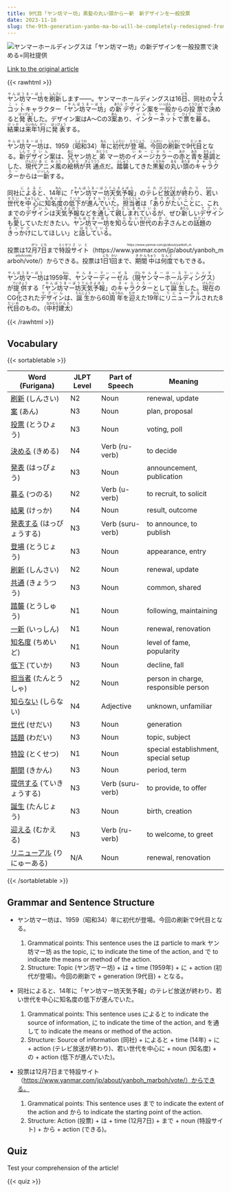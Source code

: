 ```yaml
---
title: 9代目「ヤン坊マー坊」黒髪の丸い頭から一新　新デザインを一般投票
date: 2023-11-16
slug: the-9th-generation-yanbo-ma-bo-will-be-completely-redesigned-from-the-round-black-head-and-the-new-design-will-be-decided-by-a-general-vote
---
```


![ヤンマーホールディングスは「ヤン坊マー坊」の新デザインを一般投票で決める=同社提供](https://www.asahicom.jp/imgopt/img/a9d282a9f3/comm_L/AS20231116002185.jpg "ヤンマーホールディングスは「ヤン坊マー坊」の新デザインを一般投票で決める=同社提供")

[Link to the original article](https://asahi.com/articles/ASRCJ5GM5RCJULFA016.html?iref=comtop_7_06)

{{< rawhtml >}}
<p><ruby>ヤン坊<rt>やんぼう</rt>マー坊<rt>まーぼう</rt></ruby>を<ruby>刷新<rt>しんさい</rt></ruby>します――。ヤンマーホールディングスは16<ruby>日<rt>にち</rt></ruby>、同社の<ruby>マスコット<rt>ますこっと</rt></ruby>キャラクター「<ruby>ヤン坊<rt>やんぼう</rt>マー坊<rt>まーぼう</rt></ruby>」の<ruby>新<rt>あたら</rt></ruby><ruby>デザイン<rt>でざいん</rt></ruby>案を<ruby>一般<rt>いっぱん</rt></ruby>からの<ruby>投票<rt>とうひょう</rt></ruby>で<ruby>決<rt>き</rt></ruby>めると<ruby>発表<rt>はっぴょう</rt></ruby>した。デザイン案はA～Cの3<ruby>案<rt>あん</rt></ruby>あり、<ruby>インターネット<rt>いんたーねっと</rt></ruby>で<ruby>票<rt>ひょう</rt></ruby>を<ruby>募<rt>つの</rt></ruby>る。<ruby>結果<rt>けっか</rt></ruby>は<ruby>来年<rt>らいねん</rt></ruby>1<ruby>月<rt>がつ</rt></ruby>に<ruby>発表<rt>はっぴょう</rt></ruby>する。</p>

<p><ruby>ヤン坊<rt>やんぼう</rt>マー坊<rt>まーぼう</rt></ruby>は、1959（<ruby>昭和<rt>しょうわ</rt></ruby>34）<ruby>年<rt>ねん</rt></ruby>に<ruby>初代<rt>しょだい</rt></ruby>が<ruby>登場<rt>とうじょう</rt></ruby>。<ruby>今回<rt>こんかい</rt></ruby>の<ruby>刷新<rt>しんかい</rt></ruby>で9<ruby>代目<rt>だいめ</rt></ruby>となる。<ruby>新<rt>しん</rt></ruby><ruby>デザイン<rt>でざいん</rt></ruby>案は、<ruby>兄<rt>あに</rt></ruby>ヤン坊と<ruby>弟<rt>おとうと</rt></ruby>マー坊の<ruby>イメージ<rt>いめーじ</rt></ruby><ruby>カラー<rt>からー</rt></ruby>の<ruby>赤<rt>あか</rt></ruby>と<ruby>青<rt>あお</rt></ruby>を<ruby>基調<rt>きちょう</rt></ruby>とした、<ruby>現代<rt>げんだい</rt></ruby><ruby>アニメ<rt>あにめ</rt></ruby><ruby>風<rt>ふう</rt></ruby>の<ruby>絵柄<rt>えがら</rt></ruby>が<ruby>共通<rt>きょうつう</rt></ruby>点だ。<ruby>踏襲<rt>ふしゅう</rt></ruby>してきた<ruby>黒髪<rt>くろかみ</rt></ruby>の<ruby>丸<rt>まる</rt></ruby>い<ruby>頭<rt>あたま</rt></ruby>の<ruby>キャラクター<rt>きゃらくたー</rt></ruby>からは<ruby>一新<rt>いっしん</rt></ruby>する。</p>

<p>同社<ruby>によると<rt>によると</rt></ruby>、14<ruby>年<rt>ねん</rt></ruby>に「<ruby>ヤン坊マー坊天気予報<rt>やんぼうまーぼうてんきよほう</rt></ruby>」の<ruby>テレビ<rt>てれび</rt></ruby><ruby>放送<rt>ほうそう</rt></ruby>が<ruby>終わり<rt>おわり</rt></ruby>、<ruby>若<rt>わか</rt></ruby>い<ruby>世代<rt>せだい</rt></ruby>を<ruby>中心<rt>ちゅうしん</rt></ruby>に<ruby>知名度<rt>ちめいど</rt></ruby>の<ruby>低下<rt>ていか</rt></ruby>が<ruby>進んでいた<rt>すすんでいた</rt></ruby>。<ruby>担当者<rt>たんとうしゃ</rt></ruby>は「<ruby>ありがたい<rt>ありがたい</rt></ruby><ruby>こと<rt>こと</rt></ruby>に、これまでの<ruby>デザイン<rt>でざいん</rt></ruby>は<ruby>天気予報<rt>てんきよほう</rt></ruby>などを<ruby>通して<rt>とおして</rt></ruby><ruby>親しまれている<rt>したしまれている</rt></ruby>が、ぜひ<ruby>新<rt>あたら</rt></ruby>しい<ruby>デザイン<rt>でざいん</rt></ruby>も<ruby>愛<rt>あい</rt></ruby>していただきたい。<ruby>ヤン坊マー坊<rt>やんぼうまーぼう</rt></ruby>を<ruby>知らない<rt>しらない</rt></ruby><ruby>世代<rt>せだい</rt></ruby>の<ruby>お子<rt>おこ</rt></ruby>さんとの<ruby>話題<rt>わだい</rt></ruby>の<ruby>きっかけ<rt>きっかけ</rt></ruby>にしてほしい」と<ruby>話している<rt>はなしている</rt></ruby>。</p>

<p>投票は12<ruby>月<rt>がつ</rt></ruby>7<ruby>日<rt>にち</rt></ruby>まで<ruby>特設<rt>とくせつ</rt></ruby><ruby>サイト<rt>さいと</rt></ruby>（<ruby>https://www.yanmar.com/jp/about/yanboh_marboh/vote/<rt>https://www.yanmar.com/jp/about/yanboh_marboh/vote/</rt></ruby>）からできる。投票は1<ruby>日<rt>にち</rt></ruby>1<ruby>回<rt>かい</rt></ruby>まで、<ruby>期間<rt>きかん</rt></ruby><ruby>中<rt>ちゅう</rt></ruby>は<ruby>何度<rt>なんど</rt></ruby>でもできる。</p>

<p><ruby>ヤン坊<rt>やんぼう</rt>マー坊<rt>まーぼう</rt></ruby>は1959<ruby>年<rt>ねん</rt></ruby>、<ruby>ヤンマーディーゼル<rt>やんまーでぃーぜる</rt></ruby>（<ruby>現<rt>げん</rt></ruby><ruby>ヤンマーホールディングス<rt>やんまーほーるでぃんぐす</rt></ruby>）が<ruby>提供<rt>ていきょう</rt></ruby>する「<ruby>ヤン坊<rt>やんぼう</rt>マー坊<rt>まーぼう</rt>天気<rt>てんき</rt>予報<rt>よほう</rt></ruby>」の<ruby>キャラクター<rt>きゃらくたー</rt></ruby>として<ruby>誕生<rt>たんじょう</rt></ruby>した。<ruby>現在<rt>げんざい</rt></ruby>のCG<ruby>化<rt>か</rt></ruby>された<ruby>デザイン<rt>でざいん</rt></ruby>は、<ruby>誕生<rt>たんじょう</rt></ruby>から60<ruby>周年<rt>しゅうねん</rt></ruby>を<ruby>迎<rt>むか</rt></ruby>えた19<ruby>年<rt>ねん</rt></ruby>に<ruby>リニューアル<rt>りにゅーある</rt></ruby>された8<ruby>代目<rt>だいめ</rt></ruby>のもの。（<ruby>中村<rt>なかむら</rt></ruby><ruby>建太<rt>けんた</rt></ruby>）</p>
{{< /rawhtml >}}

## Vocabulary


{{< sortabletable >}}

| Word (Furigana) | JLPT Level | Part of Speech | Meaning |
|-----------------|------------|----------------|---------|
|[刷新](https://jisho.org/search/%E5%88%B7%E6%96%B0) (しんさい)| N2 | Noun | renewal, update |
|[案](https://jisho.org/search/%E6%A1%88) (あん)| N3 | Noun | plan, proposal |
|[投票](https://jisho.org/search/%E6%8A%95%E7%A5%A8) (とうひょう)| N3 | Noun | voting, poll |
|[決める](https://jisho.org/search/%E6%B1%BA%E3%82%81%E3%82%8B) (きめる)| N4 | Verb (ru-verb) | to decide |
|[発表](https://jisho.org/search/%E7%99%BA%E8%A1%A8) (はっぴょう)| N3 | Noun | announcement, publication |
|[募る](https://jisho.org/search/%E5%8B%9F%E3%82%8B) (つのる)| N2 | Verb (u-verb) | to recruit, to solicit |
|[結果](https://jisho.org/search/%E7%B5%90%E6%9E%9C) (けっか)| N4 | Noun | result, outcome |
|[発表する](https://jisho.org/search/%E7%99%BA%E8%A1%A8%E3%81%99%E3%82%8B) (はっぴょうする)| N3 | Verb (suru-verb) | to announce, to publish |
|[登場](https://jisho.org/search/%E7%99%BB%E5%A0%B4) (とうじょう)| N3 | Noun | appearance, entry |
|[刷新](https://jisho.org/search/%E5%88%B7%E6%96%B0) (しんさい)| N2 | Noun | renewal, update |
|[共通](https://jisho.org/search/%E5%85%B1%E9%80%9A) (きょうつう)| N3 | Noun | common, shared |
|[踏襲](https://jisho.org/search/%E8%B8%8F%E8%A5%B2) (とうしゅう)| N1 | Noun | following, maintaining |
|[一新](https://jisho.org/search/%E4%B8%80%E6%96%B0) (いっしん)| N1 | Noun | renewal, renovation |
|[知名度](https://jisho.org/search/%E7%9F%A5%E5%90%8D%E5%BA%A6) (ちめいど)| N1 | Noun | level of fame, popularity |
|[低下](https://jisho.org/search/%E4%BD%8E%E4%B8%8B) (ていか)| N3 | Noun | decline, fall |
|[担当者](https://jisho.org/search/%E6%8B%85%E5%BD%93%E8%80%85) (たんとうしゃ)| N2 | Noun | person in charge, responsible person |
|[知らない](https://jisho.org/search/%E7%9F%A5%E3%82%89%E3%81%AA%E3%81%84) (しらない)| N4 | Adjective | unknown, unfamiliar |
|[世代](https://jisho.org/search/%E4%B8%96%E4%BB%A3) (せだい)| N3 | Noun | generation |
|[話題](https://jisho.org/search/%E8%A9%B1%E9%A1%8C) (わだい)| N3 | Noun | topic, subject |
|[特設](https://jisho.org/search/%E7%89%B9%E8%A8%AD) (とくせつ)| N1 | Noun | special establishment, special setup |
|[期間](https://jisho.org/search/%E6%9C%9F%E9%96%93) (きかん)| N3 | Noun | period, term |
|[提供する](https://jisho.org/search/%E6%8F%90%E4%BE%9B%E3%81%99%E3%82%8B) (ていきょうする)| N3 | Verb (suru-verb) | to provide, to offer |
|[誕生](https://jisho.org/search/%E8%AA%95%E7%94%9F) (たんじょう)| N3 | Noun | birth, creation |
|[迎える](https://jisho.org/search/%E8%BF%8E%E3%81%88%E3%82%8B) (むかえる)| N3 | Verb (ru-verb) | to welcome, to greet |
|[リニューアル](https://jisho.org/search/%E3%83%AA%E3%83%8B%E3%83%A5%E3%83%BC%E3%82%A2%E3%83%AB) (りにゅーある)| N/A | Noun | renewal, renovation |

{{< /sortabletable >}}


## Grammar and Sentence Structure

- ヤン坊マー坊は、1959（昭和34）年に初代が登場。今回の刷新で9代目となる。

    1. Grammatical points: This sentence uses the は particle to mark ヤン坊マー坊 as the topic, に to indicate the time of the action, and で to indicate the means or method of the action.
    2. Structure: Topic (ヤン坊マー坊) + は + time (1959年) + に + action (初代が登場)。今回の刷新で + generation (9代目) + となる。

- 同社によると、14年に「ヤン坊マー坊天気予報」のテレビ放送が終わり、若い世代を中心に知名度の低下が進んでいた。

    1. Grammatical points: This sentence uses によると to indicate the source of information, に to indicate the time of the action, and を通して to indicate the means or method of the action.
    2. Structure: Source of information (同社) + によると + time (14年) + に + action (テレビ放送が終わり)、若い世代を中心に + noun (知名度) + の + action (低下が進んでいた)。

- 投票は12月7日まで特設サイト（https://www.yanmar.com/jp/about/yanboh_marboh/vote/）からできる。

    1. Grammatical points: This sentence uses まで to indicate the extent of the action and から to indicate the starting point of the action.
    2. Structure: Action (投票) + は + time (12月7日) + まで + noun (特設サイト) + から + action (できる)。

## Quiz

Test your comprehension of the article!

{{< quiz >}}
